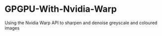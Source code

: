 # GPGPU-With-Nvidia-Warp
Using the Nvidia Warp API to sharpen and denoise greyscale and coloured images
